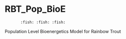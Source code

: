 # RBT_Pop_BioE

           :fish: :fish: :fish:
Population Level Bioenergetics Model for Rainbow Trout 

